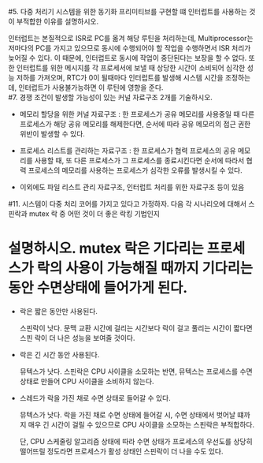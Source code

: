 
#5. 다중 처리기 시스템을 위한 동기화 프리미티브를 구현할 떄 인터럽트를 사용하는 것이 부적합한 이유를 설명하시오.

  인터럽트는 본질적으로 ISR로 PC를 옮겨 해당 루틴을 처리하는데,
  Multiprocessor는 저마다의 PC를 가지고 있으므로 동시에 수행되어야 할 작업을 수행하면서 ISR 처리가 늦어질 수 있다.
  이 때문에, 인터럽트로 동시에 작업이 중단된다는 보장을 할 수 없다.
  또한 인터럽트를 위한 메시지를 각 프로세서에 보낼 때 상당한 시간이 소비되어 심각한 성능 저하를 가져오며,
  RTC가 0이 될때마다 인터럽트를 발생해 시스템 시간을 조정하는데, 인터럽트가 사용불가능하면 이 루틴에 영향을 준다.                                                                                                     
#7. 경쟁 조건이 발생할 가능성이 있는 커널 자료구조 2개를 기술하시오.

  * 메모리 할당을 위한 커널 자료구조 : 
    한 프로세스가 공유 메모리를 사용중일 때 다른 프로세스가 해당 공유 메모리를 해제한다면,
    순서에 따라 공유 메모리의 접근 권한 위반이 발생할 수 있다.

  * 프로세스 리스트를 관리하는 자료구조 : 
    한 프로세스가 협력 프로세스의 공유 메모리를 사용할 때, 또 다른 프로세스가 그 프로세스를 종료시킨다면
    순서에 따라서 협력 프로세스의 메모리를 사용하는 프로세스가 심각한 오류를 발생시킬 수 있다.

  * 이외에도 파일 리스트 관리 자료구조, 인터럽트 처리를 위한 자료구조 등이 있음

#11. 시스템이 다중 처리 코어를 가지고 있다고 가정하자. 다음 각 시나리오에 대해서 스핀락과 mutex 락 중 어떤 것이 더 좋은 락킹 기법인지
#   설명하시오. mutex 락은 기다리는 프로세스가 락의 사용이 가능해질 때까지 기다리는 동안 수면상태에 들어가게 된다.
 
 - 락은 짧은 동안만 사용된다.
    
    스핀락이 낫다. 문맥 교환 시간에 걸리는 시간보다 락이 걸고 풀리는 시간이 짧다면 스핀 락이 더 나은 성능을 보여줄 것이다.

 - 락은 긴 시간 동안 사용된다.

    뮤텍스가 낫다. 스핀락은 CPU 사이클을 소모하는 반면, 뮤텍스는 프로세스를 수면 상태로 만들어 CPU 사이클을 소비하지 않는다.

 - 스레드가 락을 가진 채로 수면 상태로 들어갈 수 있다.

    뮤텍스가 낫다. 락을 가진 채로 수면 상태에 들어갈 시, 수면 상태에서 벗어날 떄까지 매우 긴 시간이 걸릴 수 있으므로
    CPU 사이클을 소모하는 스핀락은 부적합하다.

    단, CPU 스케줄링 알고리즘 상태에 따라 수면 상태가 프로세스의 우선도를 상당히 떨어뜨릴 정도라면 프로세스가 활성 상태인 스핀락이 더 나을 수도 있다.


